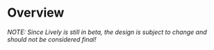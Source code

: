 

# Overview

_NOTE: Since Lively is still in beta, the design is subject to change and should not be considered final!_





